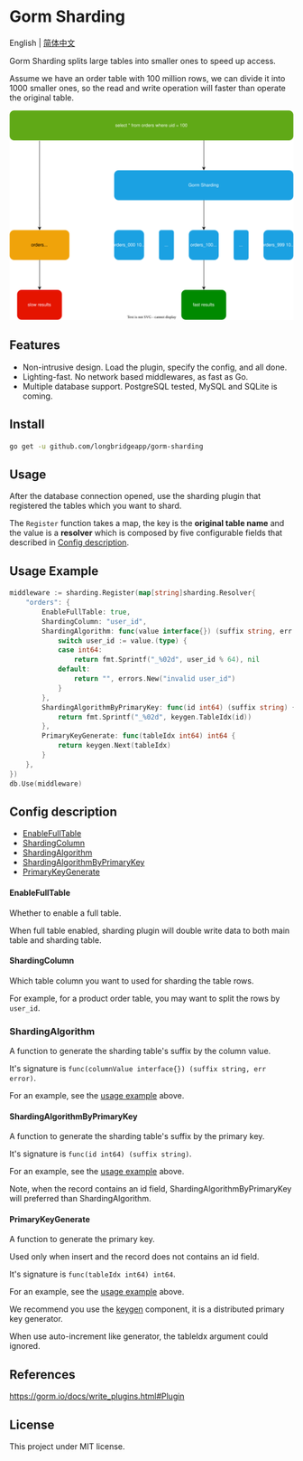 # Gorm Sharding

English | [简体中文](./README.zh-CN.md)

Gorm Sharding splits large tables into smaller ones to speed up access.

Assume we have an order table with 100 million rows, we can divide it into 1000 smaller ones, so the read and write operation will faster than operate the original table.

![Example Scenario](./images/example-scenario.svg)

## Features

- Non-intrusive design. Load the plugin, specify the config, and all done.
- Lighting-fast. No network based middlewares, as fast as Go.
- Multiple database support. PostgreSQL tested, MySQL and SQLite is coming.

## Install

```bash
go get -u github.com/longbridgeapp/gorm-sharding
```

## Usage

After the database connection opened, use the sharding plugin that registered the tables which you want to shard.

The `Register` function takes a map, the key is the **original table name** and the value is a **resolver** which is composed by five configurable fields that described in [Config description](#config-description).

## Usage Example

```go
middleware := sharding.Register(map[string]sharding.Resolver{
	"orders": {
		EnableFullTable: true,
		ShardingColumn: "user_id",
		ShardingAlgorithm: func(value interface{}) (suffix string, err error) {
			switch user_id := value.(type) {
			case int64:
				return fmt.Sprintf("_%02d", user_id % 64), nil
			default:
				return "", errors.New("invalid user_id")
			}
		},
		ShardingAlgorithmByPrimaryKey: func(id int64) (suffix string) {
			return fmt.Sprintf("_%02d", keygen.TableIdx(id))
		},
		PrimaryKeyGenerate: func(tableIdx int64) int64 {
			return keygen.Next(tableIdx)
		}
	},
})
db.Use(middleware)
```

## Config description

- [EnableFullTable](#EnableFullTable)
- [ShardingColumn](#ShardingColumn)
- [ShardingAlgorithm](#ShardingAlgorithm)
- [ShardingAlgorithmByPrimaryKey](#ShardingAlgorithmByPrimaryKey)
- [PrimaryKeyGenerate](#PrimaryKeyGenerate)

#### EnableFullTable

Whether to enable a full table.

When full table enabled, sharding plugin will double write data to both main table and sharding table.

#### ShardingColumn

Which table column you want to used for sharding the table rows.

For example, for a product order table, you may want to split the rows by `user_id`.

### ShardingAlgorithm

A function to generate the sharding table's suffix by the column value.

It's signature is `func(columnValue interface{}) (suffix string, err error)`.

For an example, see the [usage example](#usage-example) above.

#### ShardingAlgorithmByPrimaryKey

A function to generate the sharding table's suffix by the primary key.

It's signature is `func(id int64) (suffix string)`.

For an example, see the [usage example](#usage-example) above.

Note, when the record contains an id field, ShardingAlgorithmByPrimaryKey will preferred than ShardingAlgorithm.

#### PrimaryKeyGenerate

A function to generate the primary key.

Used only when insert and the record does not contains an id field.

It's signature is `func(tableIdx int64) int64`.

For an example, see the [usage example](#usage-example) above.

We recommend you use the [keygen](https://github.com/longbridgeapp/gorm-sharding/tree/main/keygen) component, it is a distributed primary key generator.

When use auto-increment like generator, the tableIdx argument could ignored.

## References

https://gorm.io/docs/write_plugins.html#Plugin

## License

This project under MIT license.
